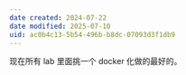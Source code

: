 ```yaml
---
date created: 2024-07-22
date modified: 2025-07-10
uid: ac0b4c13-5b54-496b-b8dc-07093d3f1db9
---
```


现在所有 lab 里面挑一个 docker 化做的最好的。
